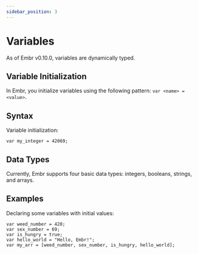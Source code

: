 ```yaml
---
sidebar_position: 3
---
```


# Variables

As of Embr v0.10.0, variables are dynamically typed.

## Variable Initialization

In Embr, you initialize variables using the following pattern: `var <name> = <value>`.

## Syntax

Variable initialization:

```embr
var my_integer = 42069;
```

## Data Types

Currently, Embr supports four basic data types: integers, booleans, strings, and arrays.

## Examples

Declaring some variables with initial values:

```embr
var weed_number = 420;
var sex_number = 69;
var is_hungry = true;
var hello_world = "Hello, Embr!";
var my_arr = [weed_number, sex_number, is_hungry, hello_world];
```
